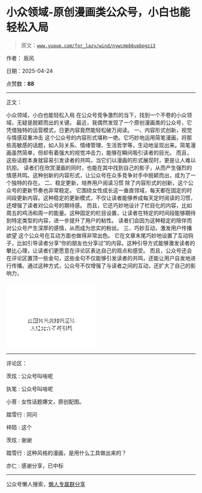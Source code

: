 # 小众领域-原创漫画类公众号，小白也能轻松入局

> 原文：[`www.yuque.com/for_lazy/wind/nywcmpb6upbpgzi3`](https://www.yuque.com/for_lazy/wind/nywcmpb6upbpgzi3)

作者： 辰风

日期：2025-04-24

点赞数：**88**

* * *

正文：

小众领域，小白也能轻松入局 在公众号竞争激烈的当下，找到一个不卷的小众领域，无疑是脱颖而出的关键。
最近，我偶然发现了一个原创漫画类的公众号，它凭借独特的运营模式，日更内容竟然能轻松破万阅读。 一、内容形式创新，视觉与情感双重冲击
这个公众号的内容形式堪称一绝。它巧妙地运用简笔漫画，将那些高敏感的话题，如人际关系、情绪管理、生活哲学等，生动地呈现出来。简笔漫画虽然简单，但却有着强大的视觉冲击力，能够在瞬间吸引读者的目光。
而且，这些话题本身就容易引发读者的共鸣，当它们以漫画的形式展现时，更是让人难以抗拒。
读者们在欣赏漫画的同时，也能在其中找到自己的影子，从而产生强烈的情感共鸣。这种创新的内容形式，让公众号在众多竞争对手中脱颖而出，成为了一个独特的存在。
二、稳定更新，培养用户阅读习惯 除了内容形式的创新，这个公众号的更新节奏也非常稳定。
它围绕女性成长这一垂直领域，每天都在固定的时间段更新内容。这种稳定的更新模式，不仅让读者能够养成每天定时阅读的习惯，还增强了读者对公众号的期待感。
而且，它还巧妙地设计了栏目化的内容，比如周五的鸡汤和周一的能量。这种固定的栏目设置，让读者在特定的时间段能够期待到特定类型的内容，进一步提升了用户的粘性。
读者们会因为这种稳定的陪伴而对公众号产生深厚的感情，从而成为忠实的粉丝。 三、巧妙互动，激发用户传播欲望 这个公众号在互动方面也做得非常出色。
它在文章末尾巧妙地设置了互动钩子，比如引导读者分享“你的朋友也分享过”的内容。这种引导方式能够激发读者的攀比心理，让读者们更愿意在评论区表达自己的观点和感受。
而且，公众号还会在评论区置顶一些金句，这些金句不仅能够引发读者的共鸣，还能让用户自发地进行传播。通过这种方式，公众号不仅增强了与读者之间的互动，还扩大了自己的影响力，

![](img/5cb812f964fb7b3b4e19e2044b5170ff.png "None")

* * *

评论区：

茨炫 : 公众号叫啥呢

执笔 : 公众号叫啥呢

小菩 : 女性话题爆文，原创配图。

踏雪行 : 同问

梓陌 : 这个

茨炫 : 谢谢

踏雪行 : 这种风格的漫画，是用什么工具做出来的？

亦仁 : 感谢分享，已中标

* * *

公众号懒人搜索，[懒人专属群分享](https://lazybook.fun/#/blog/group)